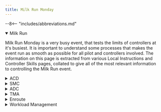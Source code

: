 ```yaml
---
title: Milk Run Monday
---
```


--8<-- "includes/abbreviations.md"

<details open markdown="1">
<summary>Milk Run</summary>

Milk Run Monday is a very busy event, that tests the limits of controllers at it's busiest. It is important to understand some processes that makes the event run as smooth as possible for all pilot and controllers involved. The information on this page is extracted from various Local Instructions and Controller Skills pages, collated to give all of the most relevant information to controlling the Milk Run event.

</details>

<details markdown="1">
<summary>ACD</summary>

## ACD
The job of the ACD controller during Milk Run is a fairly straight-forward one, however there are a couple of things to be mindful of.

Ensure that all flight plans are correct, nothing like `DOSEL DCT RIVET`, `GPS DIRECT`, or anything else unusual like that, just stick to the pre-approved Jet and Non-Jet routes. This helps reduce workload on Enroute controllers down the line.

### 16 Off Mode Departures at YMML
A Reminder that [Off Mode Departures from Runway 16](../../aerodromes/classc/Melbourne/#off-mode-departures) to the North East and West during the 16A27D Runway Mode must be assigned the **ISPEG** SID, **NOT** the DOSEL SID. The **ISPEG** SID deconflicts concurrent 16 and 27 departures, whereas the DOSEL SID does not.

### ACD Pushback Requests
Refer to [Pushback Requests on ACD](#pushback-requests-on-acd)

</details>

<details markdown="1">
<summary>SMC</summary>

## SMC
### Standard Taxi Routes
[YSSY](../../aerodromes/classc/Sydney/#standard-taxi-routes) and [YMML](../../aerodromes/classc/Melbourne/#standard-taxi-routes) both have Published Standard Taxi Routes that can be used to facilitate the orderly flow of traffic on the ground, but this does not preclude the SMC controller from using alternate routing if they deem it neccessary.

### Queuing
When giving taxi clearance, the SMC controller shall consider holding aircraft short of taxiways when in a long queue for a holding point, so that blockages are not caused on crossing taxiways. The Hotspots to pay the most attention to are circled below

<figure markdown>
![YMML Taxiway Hotspots](img/ymmlhotspots.png){ width="700" }
  <figcaption>YMML Taxiway Hotspots</figcaption>
</figure>

<figure markdown>
![YSSY Taxiway Hotspots](img/yssyhotspots.png){ width="700" }
  <figcaption>YSSY Taxiway Hotspots</figcaption>
</figure>

### Protecting Runway Exits
Arriving aircraft *should* hold short of any crossing taxiways upon exiting the runway, but that doesn't mean they always will! Hold short instructions should be used to protect exit taxiways where practical.

#### YMML
In order to protect common Runway Exit Taxiways, Consider instructing aircraft taxiing:  
- Northbound on Taxiway `V`, to Hold Short of Taxiways `F` and `E`  
- Southbound on Taxiway `V`, to Hold Short of Taxiways `G` and `J`

#### YSSY
In order to protect common Runway Exit Taxiways, Consider instructing aircraft taxiing:  
- Northbound on Taxiway `B`, to Hold Short of Taxiway `B8`  
- Southbound on Taxiway `A`, to Hold Short of Taxiway `A2` *(34 in use)*, or Taxiway `A4` *(16 in use)*

!!! note
    Utilising these hold short instructions also opens up the availability of taxiways `J` and `Y` as alternative taxi routes on the International terminal side

### ACD Pushback Requests
Refer to [Pushback Requests on ACD](#pushback-requests-on-acd)

</details>

<details markdown="1">
<summary>ADC</summary>

## ADC
### Runway Modes
Careful selection of the duty runway at an aerodrome is important to ensure safe, expeditious traffic flow. When considering runway configuration, be mindful of the following operational considerations:
<ol>
    <li>Wind direction and speed</li>
    <li>SOP-dictated preferred runway modes</li>
    <li>Traffic flow and efficiency</li>
</ol>

Runway Modes should be selected for maximum aircraft movements, if the winds permit. That is:  
- at YSSY:  
&nbsp;&nbsp;&nbsp;&nbsp;&nbsp;&nbsp;- **16 PROPS**; or  
&nbsp;&nbsp;&nbsp;&nbsp;&nbsp;&nbsp;- **34 PROPS**  
- at YMML:  
&nbsp;&nbsp;&nbsp;&nbsp;&nbsp;&nbsp;- **27AD34D**; or  
&nbsp;&nbsp;&nbsp;&nbsp;&nbsp;&nbsp;- **16A27D**; or  
&nbsp;&nbsp;&nbsp;&nbsp;&nbsp;&nbsp;- **09A16D**

!!! Reminder
    For dry runways, the crosswind limitation is 20kt, and the tailwind limitation is 5kt. For wet runways, no tailwind component is permitted. Remember these limitations in selecting the runway mode which is best optimised and works within these limitations

#### Non-Standard Runway Modes
The usage of non-standard runway modes is **strongly not recommended**, unless approved by a Senior Controller for use in major events. Non-Standard runway modes can cause unintended conflicts in TCU and Enroute airspace that may only slightly reduce an ADC controller's workload, but *dramatically* increase that of the affected TCU or Enroute controller.

!!! example
    At YMML, one of the Preferred Runway Modes is 16A27D. If ADC were to add 16 as a departure runway (16AD27D), this may allow them to get more aircraft to depart. However, Subsequent departures from Runway 16, then via 27, both assigned a DOSEL SID, would be pointed directly at each other in TCU airspace, with no separation assurance. This creates a high workload environment for the TCU controller.

#### Approach Types
At YMML, the approach type in use has neglible affect on the traffic flow.

However, at YSSY, the use of Instrument Approaches vs Independent Visual Approaches during Parallel Runway operations has a big effect on the workload of the Sydney TCU controller, and how close they can run aircraft together on parallel runways. Refer to [YSSY Approach Types](../../aerodromes/classc/Sydney/#approach-types) for more information.

#### Runway Changes
Refer to [Runway Management SOPs](../runwaymanagement/#runway-changes) for advice on limiting Runway Mode changes during busy events.

### Departure Spacing
ADC should be aiming for **90 second** spacing between subsequent departures in the same direction (Obviously for Milk Run, almost all departures will be going the same way). Ensure that [Wake Turbulence Separation](../../separation-standards/runway/#wake-turbulence) is applied when the lead aircraft is of a **heavier** Wake Turbulence category than the following aircraft. It does not need to be applied between two aircraft of the **same** Wake Turbulence category.

### Line Up
It is best practice for ADC to line-up aircraft on the runway as soon as possible, ie, as soon as the landing aircraft has passed them, or as soon as the departing aircraft has started to roll. This minimises time spent waiting for aircraft to taxi in to position, and potentially cause gaps in the sequence and/or go-arounds.

!!! suggestion
    Appending the phrase "Be ready immediate" to the end of a line up instruction can ensure the pilot has all checklists completed, and is ready to commence takeoff roll as soon as the clearance is given. This reduces airborne delays, and potential go-around situations

</details>

<details markdown="1">
<summary>TMA</summary>

## TMA
In theory, aircraft should already be nicely sequenced when they enter your airspace, however, this is not always the case. There can also be additional aircraft that come in from other directions that need to be added to the sequence, which can make things challenging.

In general, try to keep any sequencing actions in the TMA as subtle as possible. Hard vectors, if not managed well, can be detrimental to the rest of the sequence, and have a knock-on effect that creates additional workload for quite a while.

Try to use techniques like **30 degree vectors**, and **gentle speed control** to achieve the sequence as required in the TMA.

### SY TMA Roles
When there are multiple controllers online in the Sydney TMA, the workload can be balanced between them as required based on the traffic scenario.

The *recommended* division of duties for **2** controllers is:  

- **Controller 1:**  
    - SAS  
    - SFW  
    - SFE  
- **Controller 2:**  
    - SAN  
    - SDN  
    - SDS  
    - SRI  

The *recommended* division of duties for **3** controllers is:  
- **Controller 1:**  
    - SAS  
    - SAN  
- **Controller 2:**  
    - SFW  
    - SFE  
- **Controller 3:**  
    - SDN  
    - SDS  
    - SRI  

Depending on the Runway Mode, additional portions of airspace may be released between controllers as required to help facilitate the orderly flow of traffic. For example, during the **16 PROPS** Mode, it would be beneficial for SDN to release this portion of airspace to the Approach/Director controller, to facilitate aircraft positioning for a final for Runway 16L/R.

<figure markdown>
![SDN West Release](img/16sdnrls.png){ width="700" }
  <figcaption>SDN West Release</figcaption>
</figure>

### Go-arounds
When there is a go-around in the middle of a bumper-to-bumper sequence, a fair bit of work needs to be done. Obviously there is the additional work of having to vector the aircraft that has gone around back for an approach, but also trying to find a gap for them in the sequence, where none such gap currently exists. This is an important time to use coordination, and get the Enroute controller to create one for you.

!!! example
    <span class="hotline">**MAE** -> **ELW**</span>: "We've had a Go around. Additional 2 minute delay for all aircraft in this sequence please."  
    <span class="hotline">**ELW** -> **MAE**</span>: "Copy, additional 2 minute delay for all aircraft in this sequence."  

</details>

<details markdown="1">
<summary>Enroute</summary>

## Enroute
### Early Handoffs
The most important job of the ELW/BLA controller is the sequencing for YMML. Likewise, the most important job of the GUN/BIK controller is the sequencing for YSSY. In order to make the job of these controllers easier, it is beneficial for them to receive aircraft ***as early as possible***, so they can start to execute all the required actions, like assigning a STAR, amending route if required, enacting speed control, and issuing delay vectors or holding if required.

This is most important for the BLA transfer to GUN, as GUN does not have a lot of airspace to complete the YSSY sequence.  
BLA should aim to handoff aircraft to GUN approximately **50nm** to the boundary, unless there is a restriction (which is quite rare). Note that other aircraft going to GUN airspace (ie: Other aircraft on the YMML-YSSY route) are **not** considered a 'Restriction', as the GUN controller can already see them as Blue (Announced) on their display.

!!! Reminder
    [Handoff Rules](../coordination/#handoffs) permit turns of up to **45 degrees left/right**, and **climb/descent to any level** after handoff. Keep this in mind when considering how early you can handoff aircraft to the next sector

### Arrival Sequencing
Enroute controllers should be aiming for **2 minute** spacing at the feeder fix between subsequent arrivals. This can be reduced slightly to no less than **10nm**, unless **single runway operations** are in use.

!!! Reminder
    At YMML, aircraft on the LIZZI and BOYSE STARs are considered to be on the same STAR for sequencing purposes. Ie, an aircraft via BOYSE must be sequenced 2 minutes behind an aircraft via LIZZI, and vice versa

#### Speed Control
The most common descent profile to expect for a B738/A320 like aircraft is close to **Mach .78, transitioning in to 280kts**. Keep this in mind when applying speed control to aircraft. That being said, when taking control of an aircraft's speed, it is **always** best practice to ask the pilot what their current speed is first, rather than blindly launching in to an assigned speed with no idea what effect it will have.

If applying speed control to multiple aircraft in a sequence, there are some handy rules of thumb to be mindful of:  
- If the lead aircraft is doing the **same IAS** as the following aircraft, the distance between them will **close** at about **0.5nm per minute**  
- If the lead aircraft is going **20kt IAS faster** than the following aircraft, the distance between them will **hold steady**

#### Responsibilities
**GUN** and **BIK** are responsible for Sequencing in to **YSSY**. **ELW** and **BLA** are responsible for sequencing in to **YMML**. Although it may seem helpful for other sectors to start to apply speed control to assist with the sequence, sometimes this may hinder natural overtakes from occurring, and create bigger gaps in the sequence, making the job harder for the next controller. It also may not take in to consideration aircraft inbound to the arrival airport from other directions, or that the next controller can create multiple arrival streams.

Best practice is to just focus on providing separation between aircraft (whether that be vertically, laterally, or longitudinally), and only start to apply sequencing techniques once the aircraft reaches the airspace of the responsible sector.

#### YSSY Arrivals
##### Runway Assignment
Although the standard runway assignment for arrivals via RIVET is the Western Parallel Runway, eventually, the airspace will get busy enough to warrant distributing arrivals between both the Western and Eastern runways.

##### Amended routing via ODALE
In order to segregate aircraft inbound to different parallel runways, [Amended routing via ODALE](../../enroute/Melbourne Centre/BIK/#sequencing-into-yssy) should be used for aircraft assigned the Eastern parallel runway (16L/34R). This keeps aircraft segregated in to two distinct arrival streams, and allows a higher volume of arrivals.

Aircraft can be rerouted on first contact via AKMIR, ODALE, then assigned the ODALE7 arrival for 16L/34R.

<figure markdown>
![Original Flight Planned Route](img/odale1.png){ width="700" }
  <figcaption>Original Flight Planned Route</figcaption>
</figure>

<figure markdown>
![Graphical Reroute via AKMIR, ODALE](img/odale2.png){ width="700" }
  <figcaption>Graphical Reroute via AKMIR, ODALE</figcaption>
</figure>

<figure markdown>
![Final routing with Assigned STAR](img/odale3.png){ width="700" }
  <figcaption>Final routing with Assigned STAR</figcaption>
</figure>

Although this action may be beneficial to the arrival flow for both Enroute and Approach, it goes against the [Standard runway and STAR assignment](../../enroute/Melbourne Centre/BIK/#sequencing-into-yssy) for YSSY Arrivals from the South-west, so must still be coordinated to SAS or SFL (if online)

!!! example
    <span class="hotline">**GUN** -> **SFL**</span>: "QFA494 will be via ODALE for 34R"  
    <span class="hotline">**SFL** -> **GUN**</span>: "QFA494 via ODALE, 34R, Roger"  

In order to reduce this coordination, GUN/BIK and SFL/SAS may organise blanket coordination to allow this rerouting at the discretion of the GUN/BIK controller.

</details>

<details markdown="1">
<summary>Workload Management</summary>

## Workload Management
### Splitting
Never ever ever ever ever (ever) deny an offer to split up your sector! It could be someone offering to take:  
- **BLA** from **ELW**  
- **WOL** from **BIK**  
- **SY_DEP** from **SY_APP**  
- **SY-E_GND** from **SY_GND**  
The event gets busy every week, and denying offers to split takes away from the potential pool of controllers to help the event run smoothly. It is better to have a bit of a quieter half an hour, then be ready for the busy rush, than it is to have a decent amount of traffic for half an hour, and get completely snowed under after that.

#### Prioritisation
Some sectors generally require splitting more than others. For example, the Melbourne TMA can usually operate without the need for a Departures controller for the whole event (although if there's no room for an S3 anywhere else, it's still worth having), whilst a second/third controller in the Sydney TMA is always extremely beneficial. Enroute splits such as WOL and BLA are also extremely beneficial to balancing the workload of the event.

It can also be beneficial to redistribute the ratings across the event. For example, if Sydney TMA has two or three C1+ controllers on, whilst ELW is covering an offline BIK, it would be prudent for one of the Sydney TMA controllers to move up and cover BIK.

#### Projecting
Project **ahead of time** when your sector will be busy, by looking at things like:  
- ADEP Strip List Length  
- Announced Strip List Length  
- Number of Blue Announced tracks on screen  
- Number of Blue Announced tracks when zoomed out  

Use this information to know that you will be busy soon, and put out a request for a split in the [atc-coordination](https://discord.com/channels/343999482737721354/613736441717194755){target=new} discord channel. If you start to encounter things like:  
- Aircraft stepping on each other  
- Multiple aircraft having to ask for further climb/descent  
- Aircraft not listening to your calls  
It may already be too late! And to make matters worse, if you wait too long to ask, there might not be any controllers available to split the sector.

### Pushback Requests on ACD
During the event, the **SMC** at [YMML](../../aerodromes/classc/melbourne) controller may end up with a much higher workload than the **ACD** controller. Additionally, delays may need to be implemented for aircraft requesting pushback, so as to not overload the taxiways and holding points.

To mitigate this, pushback requests may be done on **ACD** frequency, to balance the workload. A few steps must be followed to properly execute this procedure.

1. **SMC** and **ACD** coordinate to implement the procedure, due to high **SMC** workload.
2. **SMC** coordinates with **ADC** in order to have the [ATIS](../../aerodromes/classc/melbourne/#acd-pushback-requests) updated.
3. When **ACD** has finished issuing an airways clearance, they will **remind** pilots to *"Contact me when ready for pushback"*.
4. When a pilot requests pushback, **ACD** will instruct them to **Monitor** *(not contact)* Ground on 121.7.
5. **ACD** will move the strip in to the **Queue** section of the **Cleared** bay in [OzStrips](../../client/towerstrips/), to denote they are awaiting pushback approval.
6. Eventually, **SMC** will have adequate space on the aprons, taxiways, and holding point, as well as time to make assessments.
7. **SMC** will scan the [Cleared Queue bay](../../client/towerstrips/#stripboard) for the next aircraft in line, and call them to approve their pushback.

!!! reminder
    The **bottom** aircraft represents the **front** of the queue

### Coordination
Regular Coordination with your peers is critical to the efficient operation of a Milk Run. Not only from a control perspective (eg, asking for an early handoff, requesting an amended route, suggested heading for separation between TMA/ENR, etc), but also from a more long-term event management perspective. If things are getting too busy in your airspace, or are about to get very busy, you may elect to:  
- Ask the ADC controller for additional departure spacing  
- Temporarily Stop departures  
- Ask the adjacent Enroute controller for additional spacing  
- (As the TMA Controller) Ask the Enroute controller for an additional **2 minute delay for all aircraft**, due to a **go-around**

It is also important to not accept aircraft that are in conflict! If the TMA controller is trying to handoff two aircraft pointed at each other at the same level, give them a call on the Hotline, and ask them to fix it before handing off to you. Of course you may offer/suggest a solution, but it should not be your conflict to solve.

</details>